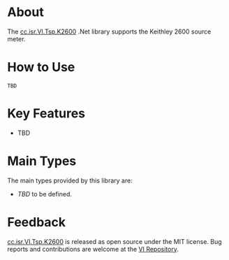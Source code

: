 # About

The [cc.isr.VI.Tsp.K2600] .Net library supports the Keithley 2600 source meter.

# How to Use

```
TBD
```

# Key Features

* TBD

# Main Types

The main types provided by this library are:

* _TBD_ to be defined.

# Feedback

[cc.isr.VI.Tsp.K2600] is released as open source under the MIT license.
Bug reports and contributions are welcome at the [VI Repository].

[VI Repository]: https://www.github.com/atecoder/ds.vi.ivi
[cc.isr.VI.Tsp.K2600]: https://github.com/atecoder/dn.vi.ivi/src/vi/k2600
